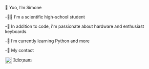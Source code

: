   👋 Yoo, I’m Simone 
  
-🧑‍🎓  I'm a scientific high-school student

-👀  In addition to code, i'm passionate about hardware and enthusiast keyboards

-🌱  I’m currently learning Python and more


-📇  My contact


<img align="left" alt="codeSTACKr | Telegram" width="22px" src="https://cdn.jsdelivr.net/npm/simple-icons@v3/icons/telegram.svg" />[Telegram](https://www.t.me/si_gis)

<br />

<!---
SimoneGenovese1/SimoneGenovese1 is a ✨ special ✨ repository because its `README.md` (this file) appears on your GitHub profile.
You can click the Preview link to take a look at your changes.
--->
